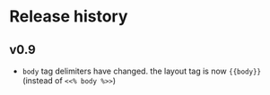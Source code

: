 # Release history

## v0.9

- `body` tag delimiters have changed. the layout tag is now `{{body}}` (instead of `<<% body %>>`)